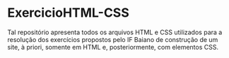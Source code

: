 # ExercicioHTML-CSS
Tal repositório apresenta todos os arquivos HTML e CSS utilizados para a resolução dos exercícios propostos pelo IF Baiano de construção de um site, à priori, somente em HTML e, posteriormente, com elementos CSS.
